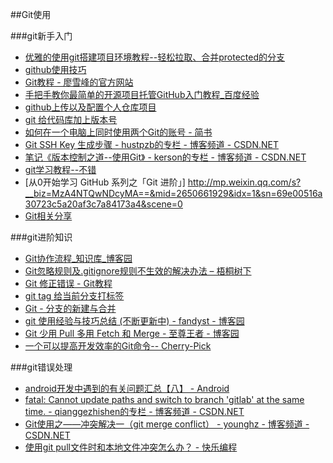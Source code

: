 
##Git使用

###git新手入门
* [优雅的使用git搭建项目环境教程--轻松拉取、合并protected的分支](http://blog.csdn.net/u010716109/article/details/51819578 "Title")
* [github使用技巧](https://snowdream86.gitbooks.io/github-cheat-sheet/content/zh/index.html "Title")
* [Git教程 - 廖雪峰的官方网站](http://www.liaoxuefeng.com/wiki/0013739516305929606dd18361248578c67b8067c8c017b000/ "Title")
* [手把手教你最简单的开源项目托管GitHub入门教程_百度经验](http://jingyan.baidu.com/article/f7ff0bfc7181492e27bb1360.html "Title")
* [github上传以及配置个人仓库项目](http://blog.csdn.net/u013278099/article/details/51207948 "Title")
* [git 给代码库加上版本号](http://blog.csdn.net/waterforest_pang/article/details/9762863 "Title")
* [如何在一个电脑上同时使用两个Git的账号 - 简书](http://www.jianshu.com/p/886aea2fa206 "Title")
* [Git SSH Key 生成步骤 - hustpzb的专栏 - 博客频道 - CSDN.NET](http://blog.csdn.net/hustpzb/article/details/8230454/ "Title")
* [笔记《版本控制之道--使用Git》 - kerson的专栏 - 博客频道 - CSDN.NET](http://blog.csdn.net/mirkerson/article/details/22950911 "Title")
* [git学习教程--不错](https://github.com/geeeeeeeeek/git-recipes/wiki  "Title")
* [从0开始学习 GitHub 系列之「Git 进阶」] 
http://mp.weixin.qq.com/s?__biz=MzA4NTQwNDcyMA==&mid=2650661929&idx=1&sn=69e00516a30723c5a20af3c7a84173a4&scene=0 
* [Git相关分享](http://www.imooc.com/article/6243  "Title")






###git进阶知识
* [Git协作流程_知识库_博客园](http://kb.cnblogs.com/page/535581/ "Title")
* [Git忽略规则及.gitignore规则不生效的解决办法 – 梧桐树下](http://www.pfeng.org/archives/840 "Title")
* [Git 修正错误 - Git教程](http://www.yiibai.com/git/git_fix_mistakes.html "Title")
* [git tag 给当前分支打标签](http://blog.csdn.net/wangjia55/article/details/8793577 "Title")
* [Git - 分支的新建与合并](https://git-scm.com/book/zh/v1/Git-%E5%88%86%E6%94%AF-%E5%88%86%E6%94%AF%E7%9A%84%E6%96%B0%E5%BB%BA%E4%B8%8E%E5%90%88%E5%B9%B6 "Title")
* [git 使用经验与技巧总结 (不断更新中) - fandyst - 博客园](http://www.cnblogs.com/ToDoToTry/p/3936779.html "Title")
* [Git 少用 Pull 多用 Fetch 和 Merge - 至尊王者 - 博客园](http://www.cnblogs.com/flying_bat/p/3408634.html "Title")
* [一个可以提高开发效率的Git命令-- Cherry-Pick](http://www.jianshu.com/p/d985b93f7746  "Title")


###git错误处理
* [android开发中遇到的有关问题汇总【八】 - Android](http://www.myexception.cn/android/1986380.html "Title")
* [fatal: Cannot update paths and switch to branch 'gitlab' at the same time. - qianggezhishen的专栏 - 博客频道 - CSDN.NET](http://blog.csdn.net/qianggezhishen/article/details/49337169 "Title")
* [Git使用之——冲突解决一（git merge conflict） - younghz - 博客频道 - CSDN.NET](http://blog.csdn.net/u012150179/article/details/14047183 "Title")
* [使用git pull文件时和本地文件冲突怎么办？ - 快乐编程](http://www.01happy.com/git-resolve-conflicts/ "Title")









